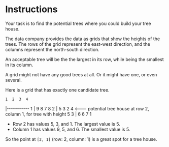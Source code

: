 # Instructions

Your task is to find the potential trees where you could build your tree house.

The data company provides the data as grids that show the heights of the trees.
The rows of the grid represent the east-west direction, and the columns represent the north-south direction.

An acceptable tree will be the the largest in its row, while being the smallest in its column.

A grid might not have any good trees at all.
Or it might have one, or even several.

Here is a grid that has exactly one candidate tree.

    1  2  3  4

|-----------
1 | 9 8 7 8
2 | 5 3 2 4 <--- potential tree house at row 2, column 1, for tree with height 5
3 | 6 6 7 1

- Row 2 has values 5, 3, and 1. The largest value is 5.
- Column 1 has values 9, 5, and 6. The smallest value is 5.

So the point at `[2, 1]` (row: 2, column: 1) is a great spot for a tree house.
